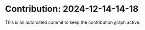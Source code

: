 # Contribution: 2024-12-14-14-18
This is an automated commit to keep the contribution graph active.
